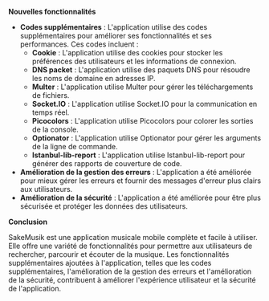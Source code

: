 **Nouvelles fonctionnalités**

* **Codes supplémentaires** : L'application utilise des codes supplémentaires pour améliorer ses fonctionnalités et ses performances. Ces codes incluent :
    * **Cookie** : L'application utilise des cookies pour stocker les préférences des utilisateurs et les informations de connexion.
    * **DNS packet** : L'application utilise des paquets DNS pour résoudre les noms de domaine en adresses IP.
    * **Multer** : L'application utilise Multer pour gérer les téléchargements de fichiers.
    * **Socket.IO** : L'application utilise Socket.IO pour la communication en temps réel.
    * **Picocolors** : L'application utilise Picocolors pour colorer les sorties de la console.
    * **Optionator** : L'application utilise Optionator pour gérer les arguments de la ligne de commande.
    * **Istanbul-lib-report** : L'application utilise Istanbul-lib-report pour générer des rapports de couverture de code.
* **Amélioration de la gestion des erreurs** : L'application a été améliorée pour mieux gérer les erreurs et fournir des messages d'erreur plus clairs aux utilisateurs.
* **Amélioration de la sécurité** : L'application a été améliorée pour être plus sécurisée et protéger les données des utilisateurs.

**Conclusion**

SakeMusik est une application musicale mobile complète et facile à utiliser. Elle offre une variété de fonctionnalités pour permettre aux utilisateurs de rechercher, parcourir et écouter de la musique. Les fonctionnalités supplémentaires ajoutées à l'application, telles que les codes supplémentaires, l'amélioration de la gestion des erreurs et l'amélioration de la sécurité, contribuent à améliorer l'expérience utilisateur et la sécurité de l'application.